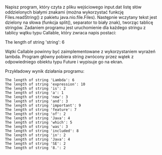 Napisz program, który czyta z pliku wejściowego input.dat listę słów oddzielonych białymi znakami (można wykorzystać funkcję Files.readString() z pakietu java.nio.file.Files).
Następnie wczytany tekst jest dzielony na słowa (funkcja split(), separator to biały znak), tworząc tablicę stringów. Zadaniem programu jest uruchomienie dla każdego stringu z tablicy wątku typu Callable, który zwraca napis postaci:

The length of string 'string': 6

Wątki Callable powinny być zaimplementowane z wykorzystaniem wyrażeń lambda.
Program główny pobiera string zwrócony przez wątek z odpowiedniego obiektu typu Future i wypisuje go na ekran.

Przykładowy wynik działania programu:

```
The length of string 'Lambda': 6
The length of string 'expression': 10
The length of string 'is': 2
The length of string 'a': 1
The length of string 'new': 3
The length of string 'and': 3
The length of string 'important': 9
The length of string 'feature': 7
The length of string 'of': 2
The length of string 'Java': 4
The length of string 'which': 5
The length of string 'was': 3
The length of string 'included': 8
The length of string 'in': 2
The length of string 'Java': 4
The length of string 'SE': 2
The length of string '8.': 2
```
